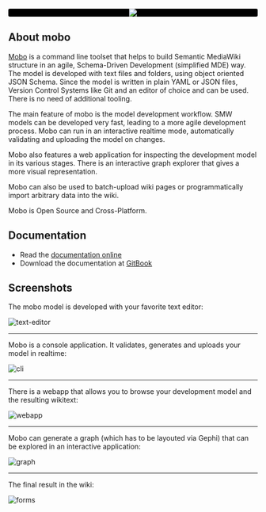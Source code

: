 <p align="center" style="background: #000; border-radius:3px;">
    <img src="http://fannon.de/p/mobo-intro/img/logo.png"/>
</p>

## About mobo
[Mobo](https://www.npmjs.com/package/mobo) is a command line toolset that helps to build Semantic MediaWiki structure in an agile,
Schema-Driven Development (simplified MDE) way.
The model is developed with text files and folders, using object oriented JSON Schema.
Since the model is written in plain YAML or JSON files, Version Control Systems like Git and an editor of choice and can be used.
There is no need of additional tooling.

The main feature of mobo is the model development workflow.
SMW models can be developed very fast, leading to a more agile development process.
Mobo can run in an interactive realtime mode, automatically validating and uploading the model on changes.

Mobo also features a web application for inspecting the development model in its various stages.
There is an interactive graph explorer that gives a more visual representation.

Mobo can also be used to batch-upload wiki pages or programmatically import arbitrary data into the wiki.

Mobo is Open Source and Cross-Platform.

## Documentation
* Read the [documentation online](http://fannon.gitbooks.io/mobo-documentation/content/)
* Download the documentation at [GitBook](https://www.gitbook.com/book/fannon/mobo-documentation)

## Screenshots
The mobo model is developed with your favorite text editor:

![text-editor](http://up.fannon.de/img/mobo-intro-editor.png)

----------------------------------------------------------------

Mobo is a console application. It validates, generates and uploads your model in realtime:

![cli](http://up.fannon.de/img/mobo-intro-run.gif)

----------------------------------------------------------------

There is a webapp that allows you to browse your development model and the resulting wikitext:

![webapp](http://up.fannon.de/img/mobo-intro-viewer.gif)

----------------------------------------------------------------

Mobo can generate a graph (which has to be layouted via Gephi) that can be explored in an interactive application:

![graph](http://up.fannon.de/img/mobo-intro-graphexplorer.gif)

----------------------------------------------------------------

The final result in the wiki:

![forms](http://up.fannon.de/img/mobo-intro-sf.png)
